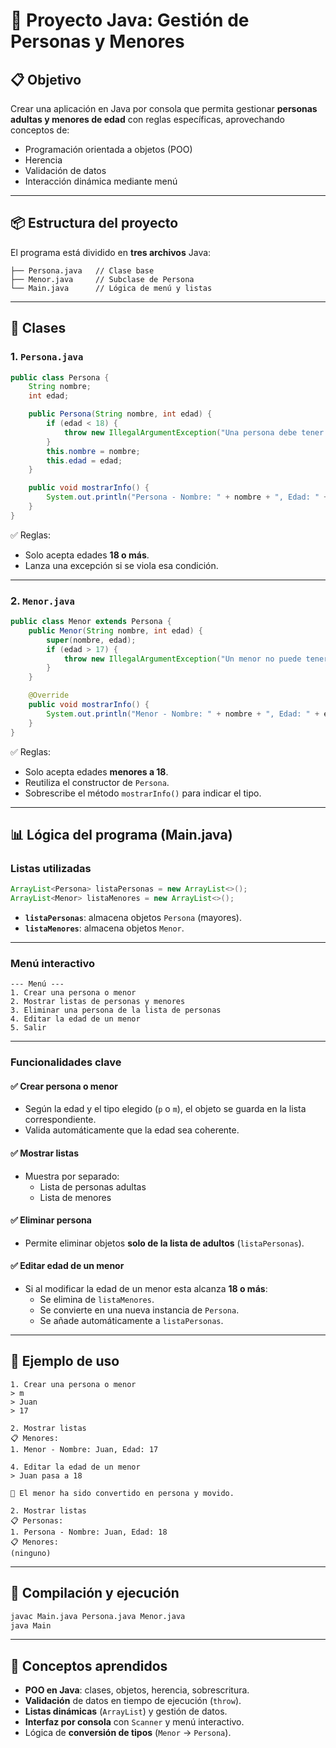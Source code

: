 
# 🧠 Proyecto Java: Gestión de Personas y Menores

## 📋 Objetivo

Crear una aplicación en Java por consola que permita gestionar **personas adultas y menores de edad** con reglas específicas, aprovechando conceptos de:

- Programación orientada a objetos (POO)
- Herencia
- Validación de datos
- Interacción dinámica mediante menú

---

## 📦 Estructura del proyecto

El programa está dividido en **tres archivos** Java:

```
├── Persona.java   // Clase base
├── Menor.java     // Subclase de Persona
└── Main.java      // Lógica de menú y listas
```

---

## 🧱 Clases

### 1. `Persona.java`

```java
public class Persona {
    String nombre;
    int edad;

    public Persona(String nombre, int edad) {
        if (edad < 18) {
            throw new IllegalArgumentException("Una persona debe tener al menos 18 años.");
        }
        this.nombre = nombre;
        this.edad = edad;
    }

    public void mostrarInfo() {
        System.out.println("Persona - Nombre: " + nombre + ", Edad: " + edad);
    }
}
```

✅ Reglas:
- Solo acepta edades **18 o más**.
- Lanza una excepción si se viola esa condición.

---

### 2. `Menor.java`

```java
public class Menor extends Persona {
    public Menor(String nombre, int edad) {
        super(nombre, edad);
        if (edad > 17) {
            throw new IllegalArgumentException("Un menor no puede tener más de 17 años.");
        }
    }

    @Override
    public void mostrarInfo() {
        System.out.println("Menor - Nombre: " + nombre + ", Edad: " + edad);
    }
}
```

✅ Reglas:
- Solo acepta edades **menores a 18**.
- Reutiliza el constructor de `Persona`.
- Sobrescribe el método `mostrarInfo()` para indicar el tipo.

---

## 📊 Lógica del programa (Main.java)

### Listas utilizadas

```java
ArrayList<Persona> listaPersonas = new ArrayList<>();
ArrayList<Menor> listaMenores = new ArrayList<>();
```

- **`listaPersonas`**: almacena objetos `Persona` (mayores).
- **`listaMenores`**: almacena objetos `Menor`.

---

### Menú interactivo

```text
--- Menú ---
1. Crear una persona o menor
2. Mostrar listas de personas y menores
3. Eliminar una persona de la lista de personas
4. Editar la edad de un menor
5. Salir
```

---

### Funcionalidades clave

#### ✅ Crear persona o menor
- Según la edad y el tipo elegido (`p` o `m`), el objeto se guarda en la lista correspondiente.
- Valida automáticamente que la edad sea coherente.

#### ✅ Mostrar listas
- Muestra por separado:
  - Lista de personas adultas
  - Lista de menores

#### ✅ Eliminar persona
- Permite eliminar objetos **solo de la lista de adultos** (`listaPersonas`).

#### ✅ Editar edad de un menor
- Si al modificar la edad de un menor esta alcanza **18 o más**:
  - Se elimina de `listaMenores`.
  - Se convierte en una nueva instancia de `Persona`.
  - Se añade automáticamente a `listaPersonas`.

---

## 🧪 Ejemplo de uso

```
1. Crear una persona o menor
> m
> Juan
> 17

2. Mostrar listas
📋 Menores:
1. Menor - Nombre: Juan, Edad: 17

4. Editar la edad de un menor
> Juan pasa a 18

🔄 El menor ha sido convertido en persona y movido.

2. Mostrar listas
📋 Personas:
1. Persona - Nombre: Juan, Edad: 18
📋 Menores:
(ninguno)
```

---

## 🧰 Compilación y ejecución

```bash
javac Main.java Persona.java Menor.java
java Main
```

---

## 🧠 Conceptos aprendidos

- **POO en Java**: clases, objetos, herencia, sobrescritura.
- **Validación** de datos en tiempo de ejecución (`throw`).
- **Listas dinámicas** (`ArrayList`) y gestión de datos.
- **Interfaz por consola** con `Scanner` y menú interactivo.
- Lógica de **conversión de tipos** (`Menor` → `Persona`).
